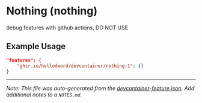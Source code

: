 
# Nothing (nothing)

debug features with github actions, DO NOT USE

## Example Usage

```json
"features": {
    "ghcr.io/hellodword/devcontainer/nothing:1": {}
}
```





---

_Note: This file was auto-generated from the [devcontainer-feature.json](https://github.com/hellodword/devcontainer/blob/main/src/nothing/devcontainer-feature.json).  Add additional notes to a `NOTES.md`._
